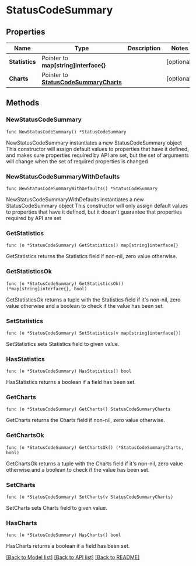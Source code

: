 # StatusCodeSummary

## Properties

Name | Type | Description | Notes
------------ | ------------- | ------------- | -------------
**Statistics** | Pointer to **map[string]interface{}** |  | [optional] 
**Charts** | Pointer to [**StatusCodeSummaryCharts**](StatusCodeSummaryCharts.md) |  | [optional] 

## Methods

### NewStatusCodeSummary

`func NewStatusCodeSummary() *StatusCodeSummary`

NewStatusCodeSummary instantiates a new StatusCodeSummary object
This constructor will assign default values to properties that have it defined,
and makes sure properties required by API are set, but the set of arguments
will change when the set of required properties is changed

### NewStatusCodeSummaryWithDefaults

`func NewStatusCodeSummaryWithDefaults() *StatusCodeSummary`

NewStatusCodeSummaryWithDefaults instantiates a new StatusCodeSummary object
This constructor will only assign default values to properties that have it defined,
but it doesn't guarantee that properties required by API are set

### GetStatistics

`func (o *StatusCodeSummary) GetStatistics() map[string]interface{}`

GetStatistics returns the Statistics field if non-nil, zero value otherwise.

### GetStatisticsOk

`func (o *StatusCodeSummary) GetStatisticsOk() (*map[string]interface{}, bool)`

GetStatisticsOk returns a tuple with the Statistics field if it's non-nil, zero value otherwise
and a boolean to check if the value has been set.

### SetStatistics

`func (o *StatusCodeSummary) SetStatistics(v map[string]interface{})`

SetStatistics sets Statistics field to given value.

### HasStatistics

`func (o *StatusCodeSummary) HasStatistics() bool`

HasStatistics returns a boolean if a field has been set.

### GetCharts

`func (o *StatusCodeSummary) GetCharts() StatusCodeSummaryCharts`

GetCharts returns the Charts field if non-nil, zero value otherwise.

### GetChartsOk

`func (o *StatusCodeSummary) GetChartsOk() (*StatusCodeSummaryCharts, bool)`

GetChartsOk returns a tuple with the Charts field if it's non-nil, zero value otherwise
and a boolean to check if the value has been set.

### SetCharts

`func (o *StatusCodeSummary) SetCharts(v StatusCodeSummaryCharts)`

SetCharts sets Charts field to given value.

### HasCharts

`func (o *StatusCodeSummary) HasCharts() bool`

HasCharts returns a boolean if a field has been set.


[[Back to Model list]](HOW-TO.md#documentation-for-models) [[Back to API list]](HOW-TO.md#documentation-for-api-endpoints) [[Back to README]](HOW-TO.md)


